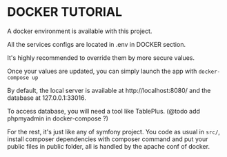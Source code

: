 # DOCKER TUTORIAL

A docker environment is available with this project.

All the services configs are located in .env in DOCKER section.

It's highly recommended to override them by more secure values.

Once your values are updated, you can simply launch the app with `docker-compose up`

By default, the local server is available at http://localhost:8080/ and the database at 127.0.0.1:33016.

To access database, you will need a tool like TablePlus. (@todo add phpmyadmin in docker-compose ?)

For the rest, it's just like any of symfony project. You code as usual in `src/`, install composer dependencies with composer command and put your public files in public folder, all is handled by the apache conf of docker.
